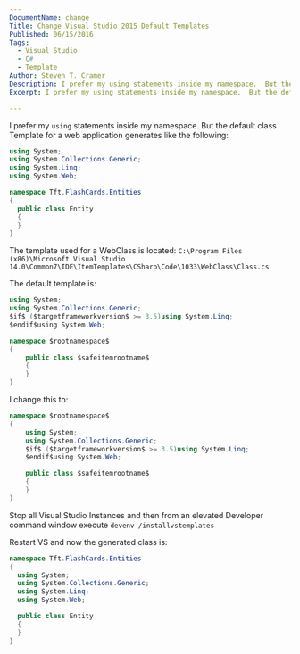 ```yaml
---
DocumentName: change
Title: Change Visual Studio 2015 Default Templates
Published: 06/15/2016
Tags: 
  - Visual Studio
  - C# 
  - Template 
Author: Steven T. Cramer
Description: I prefer my using statements inside my namespace.  But the default class Template for a web application generates like the following.
Excerpt: I prefer my using statements inside my namespace.  But the default class Template for a web application generates like the following.

---
```

I prefer my `using` statements inside my namespace.  But the default class Template for a web application generates like the following:

```csharp
using System;
using System.Collections.Generic;
using System.Linq;
using System.Web;

namespace Tft.FlashCards.Entities
{
  public class Entity
  {
  }
}
```

The template used for a WebClass is located:
`C:\Program Files (x86)\Microsoft Visual Studio 14.0\Common7\IDE\ItemTemplates\CSharp\Code\1033\WebClass\Class.cs`


The default template is:

```csharp
using System;
using System.Collections.Generic;
$if$ ($targetframeworkversion$ >= 3.5)using System.Linq;
$endif$using System.Web;

namespace $rootnamespace$
{
	public class $safeitemrootname$
	{
	}
}
```

I change this to:

```csharp
namespace $rootnamespace$
{
	using System;
	using System.Collections.Generic;
	$if$ ($targetframeworkversion$ >= 3.5)using System.Linq;
	$endif$using System.Web;

	public class $safeitemrootname$
	{
	}
}
```
Stop all Visual Studio Instances and then from an elevated Developer command window execute `devenv /installvstemplates`

Restart VS and now the generated class is:

```csharp
namespace Tft.FlashCards.Entities
{
  using System;
  using System.Collections.Generic;
  using System.Linq;
  using System.Web;

  public class Entity
  {
  }
}
```
